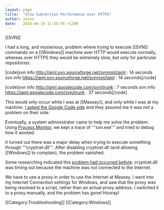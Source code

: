 ```yaml
---
layout: page
title:  "Slow Subversion Performance over HTTPS"
author: jevon
date:   2010-04-19 11:55:56 +1200
---
```


[[SVN]]

I had a long, and mysterious, problem where trying to execute [[SVN]] commands on a [[Windows]] machine over HTTP would execute normally, whereas over HTTPS they would be extremely slow, but only for particular repositories:

[code]svn info http://iaml.svn.sourceforge.net/svnroot/iaml : 14 seconds
svn info https://iaml.svn.sourceforge.net/svnroot/iaml : 14 seconds[/code]

[code]svn info http://iaml.googlecode.com/svn/trunk : 7 seconds
svn info https://iaml.googlecode.com/svn/trunk : 37 seconds[/code]

This would only occur while I was at [[Massey]], and only while I was at my machine. <a href="http://code.google.com/p/support/issues/detail?id=2635#c11">I asked the Google Code side</a> and they assured me it was not a problem on their side.

Eventually, a system administrator came to help me solve the problem. Using <a href="http://live.sysinternals.com/Procmon.exe">Process Monitor</a>, we kept a trace of '''svn.exe''' and tried to debug how it worked.

It turned out there was a major delay when trying to execute something through '''cryptnet.dll'''. After disabling cryptnet.dll (and allowing [[Windows]] to complain), the problem vanished.

Some researching indicated this <a href="http://blogs.msdn.com/dougste/archive/2008/02/29/should-i-authenticode-sign-my-net-assembly.aspx">problem had occurred before</a>: cryptnet.dll was timing out because the machine was not connected to the Internet.

We have to use a proxy in order to use the Internet at Massey. I went into my Internet Connection settings for Windows, and saw that the proxy was being resolved to a script, rather than an actual proxy address. I switched it to a proxy manually, and the problem has gone! Hooray!

[[Category:Troubleshooting]]
[[Category:Windows]]